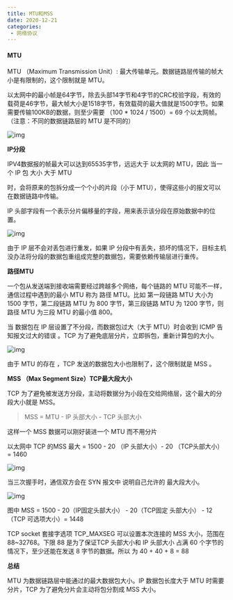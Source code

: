 ```yaml
---
title: MTU和MSS
date: 2020-12-21
categories:
 - 网络协议
---
```


#### MTU

MTU （Maximum Transmission Unit）: 最大传输单元。数据链路层传输的帧大小是有限制的，这个限制就是 MTU。

以太网中的最小帧是64字节，除去头部14字节和4字节的CRC校验字段，有效的载荷是46字节，最大帧大小是1518字节，有效载荷的最大值就是1500字节。如果需要传输100KB的数据，则至少需要 （100 * 1024 / 1500）= 69 个以太网帧。（注意：不同的数据链路层的 MTU 是不同的）

![img](https://user-gold-cdn.xitu.io/2020/2/3/1700a73e260cd0cd?imageView2/0/w/1280/h/960/format/webp/ignore-error/1)

**IP分段**

IPV4数据报的帧最大可以达到65535字节，远远大于 以太网的 MTU，因此 当一个 IP 包 大小 大于 MTU

时，会将原来的包拆分成一个个小的片段（小于 MTU），使得这些小的报文可以在数据链路中传输。

IP 头部字段有一个表示分片偏移量的字段，用来表示该分段在原始数据中的位置。

![img](https://user-gold-cdn.xitu.io/2020/2/3/1700a73e185162dc?imageView2/0/w/1280/h/960/format/webp/ignore-error/1)

由于 IP 层不会对丢包进行重发，如果 IP 分段中有丢失，损坏的情况下，目标主机没办法将分段的数据包重组成完整的数据包，需要依赖传输层进行重传。

**路径MTU**

一个包从发送端到接收端需要经过跨越多个网络，每个链路的 MTU 可能不一样，通信过程中遇到的最小 MTU 称为 路径 MTU。比如 第一段链路 MTU 大小为 1500 字节，第二段链路 MTU 为 800 字节，第三段链路 MTU 为 1200 字节，则路径 MTU 为三段 MTU 的最小值 800。

当 数据包在 IP 层设置了不分段，而数据包过大（大于 MTU）时会收到 ICMP 告知报文过大的错误 。TCP 为了避免底层分片，立即拆包，重新计算包的大小。

![img](https://user-gold-cdn.xitu.io/2020/2/3/1700a73e887eea11?imageslim)

由于 MTU 的存在 ，TCP 发送的数据包大小也限制了，这个限制就是 MSS 。

**MSS （Max Segment Size）TCP最大段大小**

TCP 为了避免被发送方分段，主动将数据分为小段在交给网络层，这个最大的分段大小就是 MSS。

> MSS = MTU - IP 头部大小 - TCP 头部大小

这样一个 MSS 数据可以刚好装进一个 MTU 而不用分片

以太网中 TCP 的MSS 最大 = 1500 - 20 （IP 头部大小）- 20 （TCP头部大小）= 1460

![img](https://user-gold-cdn.xitu.io/2020/2/3/1700a73e8c79596f?imageslim)

当三次握手时，通信双方会在 SYN 报文中 说明自己允许的 最大段大小。

![img](https://user-gold-cdn.xitu.io/2020/2/3/1700a73e8a06ec69?imageslim)

图中 MSS = 1500 - 20（IP固定头部大小） - 20（TCP固定 头部大小） - 12 （TCP 可选项大小）= 1448

TCP socket 套接字选项 TCP_MAXSEG 可以设置本次连接的 MSS 大小，范围在 88~32768。下限 88 是为了保证TCP 头部大小和 IP 头部大小 占满 60 个字节的情况下，至少还能在发送 8 字节的数据。所以 为 40 + 40 + 8 = 88

**总结**

MTU 为数据链路层中能通过的最大数据包大小。IP 数据包长度大于 MTU 时需要分片，TCP 为了避免分片会主动将包分割成 MSS 大小。